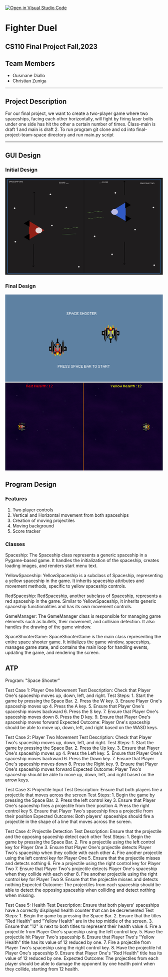 [![Open in Visual Studio Code](https://classroom.github.com/assets/open-in-vscode-718a45dd9cf7e7f842a935f5ebbe5719a5e09af4491e668f4dbf3b35d5cca122.svg)](https://classroom.github.com/online_ide?assignment_repo_id=12862594&assignment_repo_type=AssignmentRepo)


# Fighter Duel
## CS110 Final Project  Fall,2023

## Team Members

- Ousmane Diallo
- Christian Zuniga

***

## Project Description

For our final project, we want to create a two-player game where two spaceships, facing each other horizontally, will fight by firing laser bolts under one side has hit the other a certain number of times. Class-main is draft 1 and main is draft 2. To run program git clone and cd into final-project-team-space directory and run main.py script


***    

## GUI Design

### Initial Design

![initial gui](assets/Initial_GUI.jpg)

### Final Design

![final gui](assets/final_loading_screen.png)
![final gui](assets/final_gameshot.png)


## Program Design

### Features

1. Two player controls
2. Vertical and Horizontal movement from both spaceships
3. Creation of moving projectiles
4. Moving background
5. Score tracker

### Classes

Spaceship: The Spaceship class represents a generic spaceship in a Pygame-based game. It handles the initialization of the spaceship, creates loading images, and renders start menu text.

YellowSpaceship: YellowSpaceship is a subclass of Spaceship, representing a yellow spaceship in the game. It inherits spaceship attributes and movement methods, specific to yellow spaceship controls.

RedSpaceship: RedSpaceship, another subclass of Spaceship, represents a red spaceship in the game. Similar to YellowSpaceship, it inherits generic spaceship functionalities and has its own movement controls.

GameManager: The GameManager class is responsible for managing game elements such as bullets, their movement, and collision detection. It also handles the drawing of the game window.

SpaceShooterGame: SpaceShooterGame is the main class representing the entire space shooter game. It initializes the game window, spaceships, manages game state, and contains the main loop for handling events, updating the game, and rendering the screen.

## ATP
Program: "Space Shooter"

Test Case 1: Player One Movement Test Description: Check that Player One's spaceship moves up, down, left, and right. Test Steps: 1. Start the game by pressing the Space Bar. 2. Press the W key. 3. Ensure Player One's spaceship moves up 4. Press the A key. 5. Ensure that Player One's spaceship moves backward 6. Press the S key. 7. Ensure that Player One's spaceship moves down 8. Press the D key. 9. Ensure that Player One's spaceship moves forward Expected Outcome: Player One's spaceship should be able to move up, down, left, and right based on the WASD keys.

Test Case 2: Player Two Movement Test Description: Check that Player Two's spaceship moves up, down, left, and right. Test Steps: 1. Start the game by pressing the Space Bar. 2. Press the Up key. 3. Ensure that Player One's spaceship moves up 4. Press the Left key. 5. Ensure that Player One's spaceship moves backward 6. Press the Down key. 7. Ensure that Player One's spaceship moves down 8. Press the Right key. 9. Ensure that Player One's spaceship moves forward Expected Outcome: Player Two's spaceship should be able to move up, down, left, and right based on the arrow keys.

Test Case 3: Projectile Input Test Description: Ensure that both players fire a projectile that moves across the screen Test Steps: 1. Begin the game by pressing the Space Bar. 2. Press the left control key 3. Ensure that Player One's spaceship fires a projectile from their position 4. Press the right control key 5. Ensure that Player Two's spaceship fires a projectile from their position Expected Outcome: Both players' spaceships should fire a projectile in the shape of a line that moves across the screen.

Test Case 4: Projectile Detection Test Description: Ensure that the projectile and the opposing spaceship detect each other Test Steps: 1. Begin the game by pressing the Space Bar. 2. Fire a projectile using the left control key for Player One 3. Ensure that Player One's projectile detects Player Two's spaceship when they collide with each other 4. Fire another projectile using the left control key for Player One 5. Ensure that the projectile misses and detects nothing 6. Fire a projectile using the right control key for Player Two 7. Ensure that Player Two's projectile detects Player One's spaceship when they collide with each other 8. Fire another projectile using the right control key for Player Two 9. Ensure that the projectile misses and detects nothing Expected Outcome: The projectiles from each spaceship should be able to detect the opposing spaceship when colliding and detect nothing when missing.

Test Case 5: Health Test Description: Ensure that both players' spaceships have a correctly displayed health counter that can be decremented Test Steps: 1. Begin the game by pressing the Space Bar. 2. Ensure that the titles "Red Health" and "Yellow Health" are in the top middle of the screen. 3. Ensure that "12" is next to both titles to represent their health value 4. Fire a projectile from Player One's spaceship using the left control key. 5. Have the projectile hit Player Two's spaceship 6. Ensure that Player Two's "Yellow Health" title has its value of 12 reduced by one. 7. Fire a projectile from Player Two's spaceship using the right control key. 8. Have the projectile hit Player One's spaceship 9. Ensure that Player One's "Red Health" title has its value of 12 reduced by one. Expected Outcome: The projectiles from each player should be able to damage the opponent by one health point when they collide, starting from 12 health.

